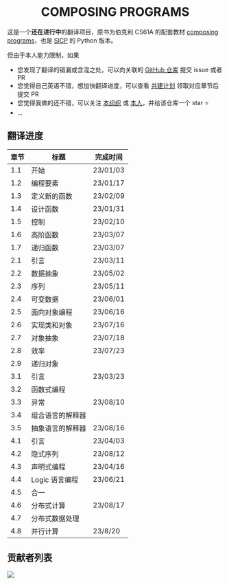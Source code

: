 <h1 align="center" style="text-align: center"> 
  COMPOSING PROGRAMS
</h1>

这是一个**还在进行中**的翻译项目，原书为伯克利 CS61A 的配套教材 [composing programs](https://www.composingprograms.com/)，也是 [SICP](https://book.douban.com/subject/1148282/) 的 Python 版本。

但由于本人能力限制，如果

- 您发现了翻译的错漏或含混之处，可以向关联的 [GitHub 仓库](https://github.com/csfive/composing-programs-zh) 提交 issue 或者 PR
- 您觉得自己英语不错，想加快翻译进度，可以查看 [共建计划](https://github.com/csfive/composing-programs-zh/issues/3) 领取对应章节后提交 PR
- 您觉得我做的还不错，可以关注 [本组织](https://github.com/csfive) 或 [本人](https://github.com/mancuoj)，并给该仓库一个 star ⭐
- ...

## 翻译进度

| 章节 | 标题             | 完成时间 |
| ---- | ---------------- | -------- |
| 1.1  | 开始             | 23/01/03 |
| 1.2  | 编程要素         | 23/01/17 |
| 1.3  | 定义新的函数     | 23/02/09 |
| 1.4  | 设计函数         | 23/01/31 |
| 1.5  | 控制             | 23/02/10 |
| 1.6  | 高阶函数         | 23/03/07 |
| 1.7  | 递归函数         | 23/03/07 |
| 2.1  | 引言             | 23/03/11 |
| 2.2  | 数据抽象         | 23/05/02 |
| 2.3  | 序列             | 23/05/11 |
| 2.4  | 可变数据         | 23/06/01 |
| 2.5  | 面向对象编程     | 23/06/16 |
| 2.6  | 实现类和对象     | 23/07/16 |
| 2.7  | 对象抽象         | 23/07/18 |
| 2.8  | 效率             | 23/07/23 |
| 2.9  | 递归对象         |          |
| 3.1  | 引言             | 23/03/23 |
| 3.2  | 函数式编程       |          |
| 3.3  | 异常             | 23/08/10 |
| 3.4  | 组合语言的解释器 |          |
| 3.5  | 抽象语言的解释器 | 23/08/16 |
| 4.1  | 引言             | 23/04/03 |
| 4.2  | 隐式序列         | 23/08/12 |
| 4.3  | 声明式编程       | 23/04/16 |
| 4.4  | Logic 语言编程   | 23/06/21 |
| 4.5  | 合一             |          |
| 4.6  | 分布式计算       | 23/08/17 |
| 4.7  | 分布式数据处理   |          |
| 4.8  | 并行计算         | 23/8/20  |

## 贡献者列表

<a href="https://github.com/csfive/composing-programs-zh/graphs/contributors">
  <img src="https://contrib.rocks/image?repo=csfive/composing-programs-zh" />
</a>
